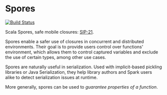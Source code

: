 # Spores

[![Build Status](https://platform-ci.scala-lang.org/api/badges/jvican/spores-spark/status.svg)](https://platform-ci.scala-lang.org/jvican/spores-spark)

Scala Spores, safe mobile closures: [SIP-21](http://docs.scala-lang.org/sips/pending/spores.html).

Spores enable a safer use of closures in concurrent and distributed environments.
Their goal is to provide users control over functions' environment, which allows
them to control captured variables and exclude the use of certain types, among other
use cases.

Spores are naturally useful in serialization. Used with implicit-based pickling
libraries or Java Serialization, they help library authors and Spark users alike
to detect serialization issues at runtime.

More generally, spores can be used to *guarantee properties of a function*.
